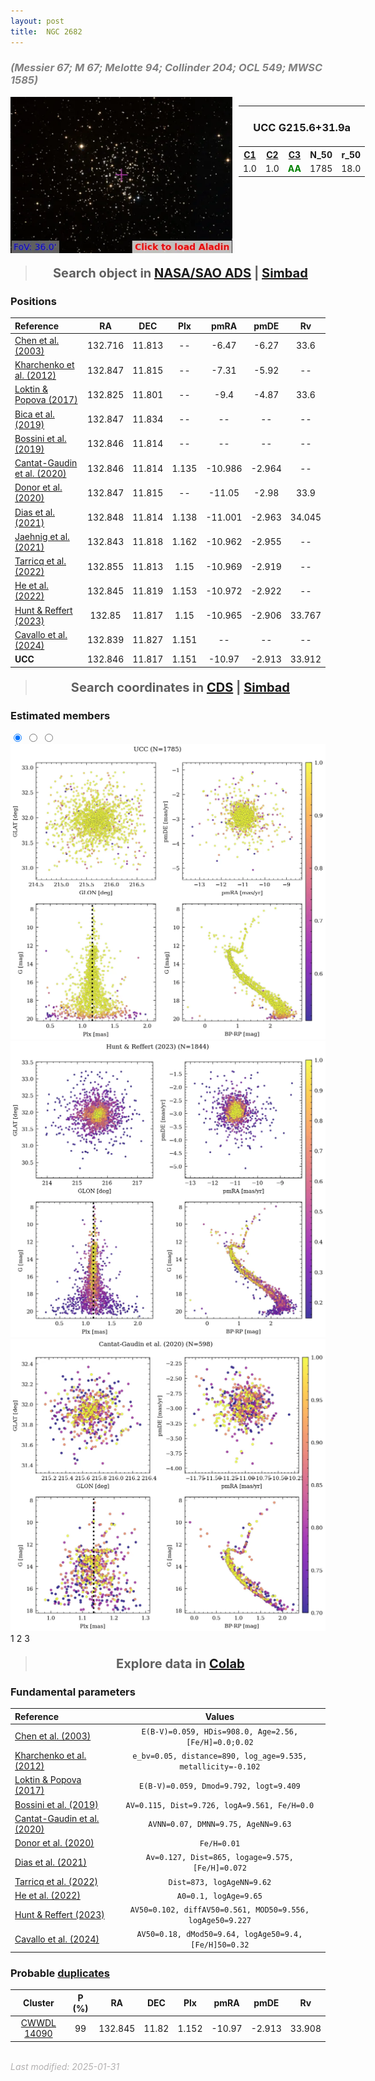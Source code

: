 ```yaml
---
layout: post
title:  NGC 2682
---
```

<h3><span style="color: #808080;"><i>(Messier 67; M 67; Melotte 94; Collinder 204; OCL 549; MWSC 1585)</i></span></h3><div style="display: flex; justify-content: space-between; width:720px;height:250px">
<div style="text-align: center;">
<!-- WEBP image -->
<img id="myImage" src="https://raw.githubusercontent.com/ucc23/Q3P/main/plots/ngc2682_aladin.webp" alt="Clickable Image" style="width:355px;height:250px; cursor: pointer;">

<!-- Div to contain Aladin Lite viewer -->
<div id="aladin-lite-div" style="width:355px;height:250px;display:none;"></div>

<!-- Aladin Lite script (will be loaded after the image is clicked) -->
<script type="text/javascript">
// Function to load Aladin Lite after image click and hide the image
function loadAladinLiteAndHideImage() {
    // Dynamically load the Aladin Lite script
    let aladinScript = document.createElement('script');
    aladinScript.src = "https://aladin.cds.unistra.fr/AladinLite/api/v3/latest/aladin.js";
    aladinScript.charset = "utf-8";
    aladinScript.onload = function () {
        A.init.then(() => {
            let aladin = A.aladin('#aladin-lite-div', {survey:"P/DSS2/color", fov:0.6, target: "132.846 11.817"});
            // Remove the image
            document.getElementById('myImage').remove();
            // Hide the image
            //document.getElementById('myImage').style.visibility = "hidden";
            // Show the Aladin Lite viewer
            document.getElementById('aladin-lite-div').style.display = 'block';
        });
     };
    document.head.appendChild(aladinScript);
}
// Event listener for image click
document.getElementById('myImage').addEventListener('click', loadAladinLiteAndHideImage);
</script>
</div>
<!-- Left block -->

<table style="text-align: center; width:355px;height:250px;">
  <!-- Row 1 (title) -->
  <tr>
    <td colspan="5"><h3>UCC G215.6+31.9a</h3></td>
  </tr>
  <!-- Row 2 -->
  <tr>
    <th><a href="https://ucc.ar/faq#what-are-the-c1-c2-and-c3-parameters" title="Photometric class">C1</a></th>
    <th><a href="https://ucc.ar/faq#what-are-the-c1-c2-and-c3-parameters" title="Density class">C2</a></th>
    <th><a href="https://ucc.ar/faq#what-are-the-c1-c2-and-c3-parameters" title="Combined class">C3</a></th>
    <th><div title="Stars with membership probability >50%">N_50</div></th>
    <th><div title="Radius that contains half the members [arcmin]">r_50</div></th>
  </tr>
  <!-- Row 3 -->
  <tr>
    <td>1.0</td>
    <td>1.0</td>
    <td><span style="color: green; font-weight: bold;">A</span><span style="color: green; font-weight: bold;">A</span></td>
    <td>1785</td>
    <td>18.0</td>
  </tr>
</table>
</div>

> <p style="text-align:center; font-weight: bold; font-size:20px">Search object in <a data-umami-event="nasa_search" href="https://ui.adsabs.harvard.edu/search/q=%20collection%3Aastronomy%20body%3A%22NGC%202682%22&sort=date%20desc%2C%20bibcode%20desc&p_=0" target="_blank">NASA/SAO ADS</a> | <a data-umami-event="simbad_search" href="https://simbad.cds.unistra.fr/simbad/sim-id-refs?Ident=ngc2682" target="_blank">Simbad</a></p>


### Positions

| Reference    | RA    | DEC   | Plx  | pmRA  | pmDE   |  Rv  |
| :---         | :---: | :---: | :---: | :---: | :---: | :---: |
|[Chen et al. (2003)](https://ui.adsabs.harvard.edu/abs/2003AJ....125.1397C) | 132.716 | 11.813 | -- | -6.47 | -6.27 | 33.6 |
|[Kharchenko et al. (2012)](https://ui.adsabs.harvard.edu/abs/2012A%26A...543A.156K) | 132.847 | 11.815 | -- | -7.31 | -5.92 | -- |
|[Loktin & Popova (2017)](https://ui.adsabs.harvard.edu/abs/2017AstBu..72..257L) | 132.825 | 11.801 | -- | -9.4 | -4.87 | 33.6 |
|[Bica et al. (2019)](https://ui.adsabs.harvard.edu/abs/2019AJ....157...12B) | 132.847 | 11.834 | -- | -- | -- | -- |
|[Bossini et al. (2019)](https://ui.adsabs.harvard.edu/abs/2019A%26A...623A.108B) | 132.846 | 11.814 | -- | -- | -- | -- |
|[Cantat-Gaudin et al. (2020)](https://ui.adsabs.harvard.edu/abs/2020A%26A...640A...1C) | 132.846 | 11.814 | 1.135 | -10.986 | -2.964 | -- |
|[Donor et al. (2020)](https://ui.adsabs.harvard.edu/abs/2020AJ....159..199D) | 132.847 | 11.815 | -- | -11.05 | -2.98 | 33.9 |
|[Dias et al. (2021)](https://ui.adsabs.harvard.edu/abs/2021MNRAS.504..356D) | 132.848 | 11.814 | 1.138 | -11.001 | -2.963 | 34.045 |
|[Jaehnig et al. (2021)](https://ui.adsabs.harvard.edu/abs/2021ApJ...923..129J) | 132.843 | 11.818 | 1.162 | -10.962 | -2.955 | -- |
|[Tarricq et al. (2022)](https://ui.adsabs.harvard.edu/abs/2022A%26A...659A..59T) | 132.855 | 11.813 | 1.15 | -10.969 | -2.919 | -- |
|[He et al. (2022)](https://ui.adsabs.harvard.edu/abs/2022ApJS..262....7H) | 132.845 | 11.819 | 1.153 | -10.972 | -2.922 | -- |
|[Hunt & Reffert (2023)](https://ui.adsabs.harvard.edu/abs/2023A%26A...673A.114H) | 132.85 | 11.817 | 1.15 | -10.965 | -2.906 | 33.767 |
|[Cavallo et al. (2024)](https://ui.adsabs.harvard.edu/abs/2024AJ....167...12C) | 132.839 | 11.827 | 1.151 | -- | -- | -- |
| **UCC** |132.846 | 11.817 | 1.151 | -10.97 | -2.913 | 33.912 |

> <p style="text-align:center; font-weight: bold; font-size:20px">Search coordinates in <a data-umami-event="cds_coord_search" href="https://cdsportal.u-strasbg.fr/?target=132.846,+11.817" target="_blank">CDS</a> | <a data-umami-event="simbad_coord_search" href="https://simbad.cds.unistra.fr/mobile/object_list.html?coord=132.846%2011.817&output=json&radius=5&userEntry=ngc2682" target="_blank">Simbad</a></p>

### Estimated members

<div class="carousel">
<input type="radio" name="radio-btn" id="slide1" checked>
<input type="radio" name="radio-btn" id="slide2">
<input type="radio" name="radio-btn" id="slide3">
<div class="slides">
<div class="slide">
<a href="https://raw.githubusercontent.com/ucc23/Q3P/main/plots/ngc2682.webp" target="_blank">
<img src="https://raw.githubusercontent.com/ucc23/Q3P/main/plots/ngc2682.webp" alt="NGC 2682 UCC">
</a>
</div>
<div class="slide">
<a href="https://raw.githubusercontent.com/ucc23/Q3P/main/plots/ngc2682_HUNT23.webp" target="_blank">
<img src="https://raw.githubusercontent.com/ucc23/Q3P/main/plots/ngc2682_HUNT23.webp" alt="NGC 2682 HUNT23">
</a>
</div>
<div class="slide">
<a href="https://raw.githubusercontent.com/ucc23/Q3P/main/plots/ngc2682_CANTAT20.webp" target="_blank">
<img src="https://raw.githubusercontent.com/ucc23/Q3P/main/plots/ngc2682_CANTAT20.webp" alt="NGC 2682 CANTAT20">
</a>
</div>
</div>
<div class="indicators">
<label for="slide1">1</label>
<label for="slide2">2</label>
<label for="slide3">3</label>
</div>
</div>


> <p style="text-align:center; font-weight: bold; font-size:20px">Explore data in <a data-umami-event="colab" href="https://colab.research.google.com/github/ucc23/ucc/blob/main/assets/notebook.ipynb" target="_blank">Colab</a></p>


### Fundamental parameters

| Reference |  Values |
| :---         |     :---:      |
| [Chen et al. (2003)](https://ui.adsabs.harvard.edu/abs/2003AJ....125.1397C) | `E(B-V)=0.059, HDis=908.0, Age=2.56, [Fe/H]=0.0;0.02` |
| [Kharchenko et al. (2012)](https://ui.adsabs.harvard.edu/abs/2012A%26A...543A.156K) | `e_bv=0.05, distance=890, log_age=9.535, metallicity=-0.102` |
| [Loktin & Popova (2017)](https://ui.adsabs.harvard.edu/abs/2017AstBu..72..257L) | `E(B-V)=0.059, Dmod=9.792, logt=9.409` |
| [Bossini et al. (2019)](https://ui.adsabs.harvard.edu/abs/2019A%26A...623A.108B) | `AV=0.115, Dist=9.726, logA=9.561, Fe/H=0.0` |
| [Cantat-Gaudin et al. (2020)](https://ui.adsabs.harvard.edu/abs/2020A%26A...640A...1C) | `AVNN=0.07, DMNN=9.75, AgeNN=9.63` |
| [Donor et al. (2020)](https://ui.adsabs.harvard.edu/abs/2020AJ....159..199D) | `Fe/H=0.01` |
| [Dias et al. (2021)](https://ui.adsabs.harvard.edu/abs/2021MNRAS.504..356D) | `Av=0.127, Dist=865, logage=9.575, [Fe/H]=0.072` |
| [Tarricq et al. (2022)](https://ui.adsabs.harvard.edu/abs/2022A%26A...659A..59T) | `Dist=873, logAgeNN=9.62` |
| [He et al. (2022)](https://ui.adsabs.harvard.edu/abs/2022ApJS..262....7H) | `A0=0.1, logAge=9.65` |
| [Hunt & Reffert (2023)](https://ui.adsabs.harvard.edu/abs/2023A%26A...673A.114H) | `AV50=0.102, diffAV50=0.561, MOD50=9.556, logAge50=9.227` |
| [Cavallo et al. (2024)](https://ui.adsabs.harvard.edu/abs/2024AJ....167...12C) | `AV50=0.18, dMod50=9.64, logAge50=9.4, [Fe/H]50=0.32` |

### Probable <a href="https://ucc.ar/faq#how-are-probable-duplicates-identified" title="See FAQ for definition of proximity">duplicates</a>

| Cluster | P (%) | RA    | DEC   | Plx   | pmRA  | pmDE  | Rv    |
| :---:   | :---: | :---: | :---: | :---: | :---: | :---: | :---: |
|[CWWDL 14090](/_clusters/cwwdl14090/)| 99 | 132.845 | 11.82 | 1.152 | -10.97 | -2.913 | 33.908 |


<br>
<font color="b3b1b1"><i>Last modified: 2025-01-31</i></font>
